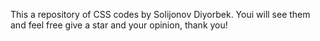 This a repository of CSS codes by Solijonov Diyorbek. Youi will see them and feel free give a star and your opinion, thank you!
